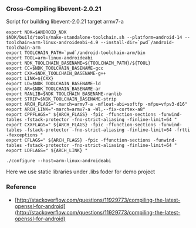 ### Cross-Compiling libevent-2.0.21


Script for building libevent-2.0.21 target armv7-a

```
export NDK=$ANDROID_NDK
$NDK/build/tools/make-standalone-toolchain.sh --platform=android-14 --toolchain=arm-linux-androideabi-4.9 --install-dir=`pwd`/android-toolchain-arm
export TOOLCHAIN_PATH=`pwd`/android-toolchain-arm/bin
export TOOL=arm-linux-androideabi
export NDK_TOOLCHAIN_BASENAME=${TOOLCHAIN_PATH}/${TOOL}
export CC=$NDK_TOOLCHAIN_BASENAME-gcc
export CXX=$NDK_TOOLCHAIN_BASENAME-g++
export LINK=${CXX}
export LD=$NDK_TOOLCHAIN_BASENAME-ld
export AR=$NDK_TOOLCHAIN_BASENAME-ar
export RANLIB=$NDK_TOOLCHAIN_BASENAME-ranlib
export STRIP=$NDK_TOOLCHAIN_BASENAME-strip
export ARCH_FLAGS="-march=armv7-a -mfloat-abi=softfp -mfpu=vfpv3-d16"
export ARCH_LINK="-march=armv7-a -Wl,--fix-cortex-a8"
export CPPFLAGS=" ${ARCH_FLAGS} -fpic -ffunction-sections -funwind-tables -fstack-protector -fno-strict-aliasing -finline-limit=64 "
export CXXFLAGS=" ${ARCH_FLAGS} -fpic -ffunction-sections -funwind-tables -fstack-protector -fno-strict-aliasing -finline-limit=64 -frtti -fexceptions "
export CFLAGS=" ${ARCH_FLAGS} -fpic -ffunction-sections -funwind-tables -fstack-protector -fno-strict-aliasing -finline-limit=64 "
export LDFLAGS=" ${ARCH_LINK} "

./configure --host=arm-linux-androideabi
```

Here we use static libraries under .libs foder for demo project


### Reference

* [http://stackoverflow.com/questions/11929773/compiling-the-latest-openssl-for-android](http://stackoverflow.com/questions/11929773/compiling-the-latest-openssl-for-android)
